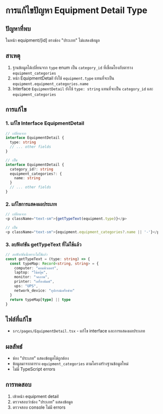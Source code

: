 # การแก้ไขปัญหา Equipment Detail Type

## ปัญหาที่พบ
ในหน้า equipment/[id] ตรงช่อง "ประเภท" ไม่แสดงข้อมูล

## สาเหตุ
1. ฐานข้อมูลได้เปลี่ยนจาก `type` enum เป็น `category_id` ที่เชื่อมโยงกับตาราง `equipment_categories`
2. หน้า EquipmentDetail ยังใช้ `equipment.type` แทนที่จะเป็น `equipment.equipment_categories.name`
3. Interface `EquipmentDetail` ยังใช้ `type: string` แทนที่จะเป็น `category_id` และ `equipment_categories`

## การแก้ไข

### 1. แก้ไข Interface EquipmentDetail
```typescript
// เปลี่ยนจาก
interface EquipmentDetail {
  type: string
  // ... other fields
}

// เป็น
interface EquipmentDetail {
  category_id?: string
  equipment_categories?: {
    name: string
  }
  // ... other fields
}
```

### 2. แก้ไขการแสดงผลประเภท
```typescript
// เปลี่ยนจาก
<p className="text-sm">{getTypeText(equipment.type)}</p>

// เป็น
<p className="text-sm">{equipment.equipment_categories?.name || '-'}</p>
```

### 3. ลบฟังก์ชัน getTypeText ที่ไม่ใช้แล้ว
```typescript
// ลบฟังก์ชันนี้เพราะไม่ใช้แล้ว
const getTypeText = (type: string) => {
  const typeMap: Record<string, string> = {
    computer: "คอมพิวเตอร์",
    laptop: "โน้ตบุ๊ค",
    monitor: "จอภาพ",
    printer: "เครื่องพิมพ์",
    ups: "UPS",
    network_device: "อุปกรณ์เครือข่าย"
  }
  return typeMap[type] || type
}
```

## ไฟล์ที่แก้ไข
- `src/pages/EquipmentDetail.tsx` - แก้ไข interface และการแสดงผลประเภท

## ผลลัพธ์
- ช่อง "ประเภท" แสดงข้อมูลได้ถูกต้อง
- ข้อมูลมาจากตาราง `equipment_categories` ตามโครงสร้างฐานข้อมูลใหม่
- ไม่มี TypeScript errors

## การทดสอบ
1. เข้าหน้า equipment detail
2. ตรวจสอบว่าช่อง "ประเภท" แสดงข้อมูล
3. ตรวจสอบ console ไม่มี errors 